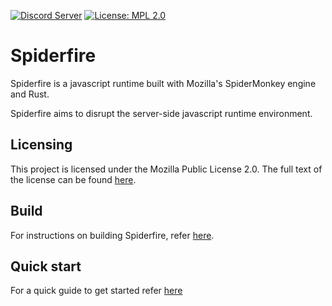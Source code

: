 [![Discord Server](https://img.shields.io/discord/579354150639370348?color=7389D8&label=Discord&labelColor=6A7EC2&logo=discord&logoColor=FFFFFF&style=flat-square)](https://discord.gg/RyQwwzW)
[![License: MPL 2.0](https://img.shields.io/static/v1?color=7389D8&label=License&labelColor=5D5D5D&message=MPL%202.0&color=4DC71F&style=flat-square)](https://choosealicense.com/licenses/mpl-2.0/)

# Spiderfire

Spiderfire is a javascript runtime built with Mozilla's SpiderMonkey engine and Rust.

Spiderfire aims to disrupt the server-side javascript runtime environment.

## Licensing

This project is licensed under the Mozilla Public License 2.0. The full text of the license can be found [here](license.md).

## Build

For instructions on building Spiderfire, refer [here](contribution/build.md).

## Quick start

For a quick guide to get started refer [here](contribution/quick-start.md)
